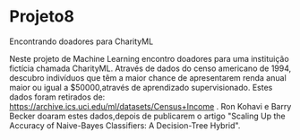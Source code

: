 # Projeto8
Encontrando doadores para CharityML

Neste projeto de Machine Learning encontro doadores para uma instituição fictícia chamada CharityML.
Através de dados do censo americano de 1994, descubro indivíduos que têm a maior chance de apresentarem
renda anual maior ou igual a $50000,através de aprendizado supervisionado. Estes dados foram retirados de: https://archive.ics.uci.edu/ml/datasets/Census+Income .
Ron Kohavi e Barry Becker doaram estes dados,depois de publicarem o artigo "Scaling Up the Accuracy of Naive-Bayes Classifiers: A Decision-Tree Hybrid".

